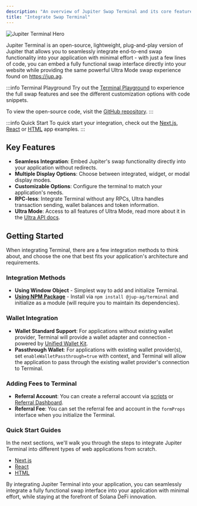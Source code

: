 ```yaml
---
description: "An overview of Jupiter Swap Terminal and its core features."
title: "Integrate Swap Terminal"
---
```


![Jupiter Terminal Hero](/terminal/demo/terminal.png)

Jupiter Terminal is an open-source, lightweight, plug-and-play version of Jupiter that allows you to seamlessly integrate end-to-end swap functionality into your application with minimal effort - with just a few lines of code, you can embed a fully functional swap interface directly into your website while providing the same powerful Ultra Mode swap experience found on https://jup.ag.

:::info Terminal Playground
Try out the [Terminal Playground](https://terminal.jup.ag/playground) to experience the full swap features and see the different customization options with code snippets.

To view the open-source code, visit the [GitHub repository](https://github.com/jup-ag/terminal).
:::

:::info Quick Start
To quick start your integration, check out the [Next.js](/docs/tool-kits/terminal/nextjs-app-example), [React](/docs/tool-kits/terminal/react-app-example) or [HTML](/docs/tool-kits/terminal/html-app-example) app examples.
:::

## Key Features

- **Seamless Integration**: Embed Jupiter's swap functionality directly into your application without redirects.
- **Multiple Display Options**: Choose between integrated, widget, or modal display modes.
- **Customizable Options**: Configure the terminal to match your application's needs.
- **RPC-less**: Integrate Terminal without any RPCs, Ultra handles transaction sending, wallet balances and token information.
- **Ultra Mode**: Access to all features of Ultra Mode, read more about it in the [Ultra API docs](/docs/ultra-api/).

## Getting Started

When integrating Terminal, there are a few integration methods to think about, and choose the one that best fits your application's architecture and requirements.

### Integration Methods

- **Using Window Object** - Simplest way to add and initialize Terminal.
- [**Using NPM Package**](https://www.npmjs.com/package/@jup-ag/terminal) - Install via `npm install @jup-ag/terminal` and initialize as a module (will require you to maintain its dependencies).

### Wallet Integration

- **Wallet Standard Support**: For applications without existing wallet provider, Terminal will provide a wallet adapter and connection - powered by [Unified Wallet Kit](/docs/tool-kits/wallet-kit/).
- **Passthrough Wallet**: For applications with existing wallet provider(s), set `enableWalletPassthrough=true` with context, and Terminal will allow the application to pass through the existing wallet provider's connection to Terminal.

### Adding Fees to Terminal

- **Referral Account**: You can create a referral account via [scripts](/docs/ultra-api/add-fees-to-ultra) or [Referral Dashboard](https://referral.jup.ag).
- **Referral Fee**: You can set the referral fee and account in the `formProps` interface when you initialize the Terminal.

### Quick Start Guides

In the next sections, we'll walk you through the steps to integrate Jupiter Terminal into different types of web applications from scratch.

- [Next.js](/docs/tool-kits/terminal/nextjs-app-example)
- [React](/docs/tool-kits/terminal/react-app-example)
- [HTML](/docs/tool-kits/terminal/html-app-example)

By integrating Jupiter Terminal into your application, you can seamlessly integrate a fully functional swap interface into your application with minimal effort, while staying at the forefront of Solana DeFi innovation.
